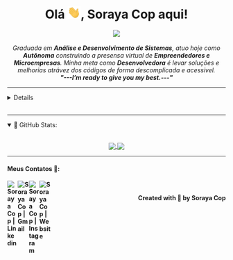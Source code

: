 <h1 align="center">Olá <img src="https://raw.githubusercontent.com/ABSphreak/ABSphreak/master/gifs/Hi.gif" width="30px">, Soraya Cop aqui!</h1>
<p align="center">
  <a href="https://github.com/Ratheshan03/readme-typing-svg"><img src="https://readme-typing-svg.herokuapp.com?lines=Full+Stack+Developer;Web+Designer;Aspiring+Designer;Artificial+Intelligence+Enthusiast&center=true&width=500&height=50"></a>
</p>

<p align="center">
  <em>
    Graduada em <b>Análise e Desenvolvimento de Sistemas</b>, atuo hoje como <b>Autônoma</b> construindo a presensa virtual de <b>Empreendedores e Microempresas</b>.
    Minha meta como <b>Desenvolvedora</b> é levar soluções e melhorias atrávez dos códigos de forma descomplicada e acessivel.</em> 
  <br>
  <b><i>"---I’m ready to give you my best.---"</i></b>
</p>

---

<details>
<p>
  ✨ Tecnologias usadas atualmente:
</p>
   <br>
<code><a href="https://www.javascript.com/" target="_blank"><img height="30" src="https://raw.githubusercontent.com/devicons/devicon/master/icons/javascript/javascript-plain.svg"></a></code>
<code><a href="https://www.typescriptlang.org/" target="_blank"><img height="30" src="https://www.vectorlogo.zone/logos/typescriptlang/typescriptlang-icon.svg" alt="TypeScript"></a></code>
<code><a href="https://reactjs.org/" target="_blank"><img height="30" src="https://www.vectorlogo.zone/logos/reactjs/reactjs-icon.svg"></a></code>
<code><a href="https://nextjs.org/" target="_blank"><img height="30" src="https://upload.wikimedia.org/wikipedia/commons/thumb/1/10/Cib-next-js_%28CoreUI_Icons_v1.0.0%29.svg/120px-Cib-next-js_%28CoreUI_Icons_v1.0.0%29.svg.png"></a></code>
<code><a href="https://www.w3schools.com/html/" target="_blank"><img height="30" src="https://www.vectorlogo.zone/logos/w3_html5/w3_html5-icon.svg"></a></code>
<code><a href="https://www.w3schools.com/css/" target="_blank"><img height="30" src="https://raw.githubusercontent.com/devicons/devicon/master/icons/css3/css3-original.svg"></a></code>
<code><a href="https://www.netlify.com/" target="_blank"><img src="https://www.vectorlogo.zone/logos/netlify/netlify-icon.svg" alt="netlify"  height="30"></a></code>
<code><a href="https://redux.js.org" target="_blank"> <img src="https://raw.githubusercontent.com/devicons/devicon/master/icons/redux/redux-original.svg" alt="redux" height="30"></a></code>
<code><a href="https://sass-lang.com" target="_blank"> <img src="https://raw.githubusercontent.com/devicons/devicon/master/icons/sass/sass-original.svg" alt="sass"  height="30"></a></code>
<code><a href="https://getbootstrap.com/" target="_blank"><img height="30" src="https://upload.wikimedia.org/wikipedia/commons/thumb/b/b2/Bootstrap_logo.svg/512px-Bootstrap_logo.svg.png?20210507000024"></a></code>
 <code> <a href="https://tailwindcss.com/" target="_blank"> <img src="https://www.vectorlogo.zone/logos/tailwindcss/tailwindcss-icon.svg" alt="tailwind" height="30"/> </a> </code>
<code><a href="https://nodejs.org/en/" target="_blank"><img height="30" src="https://www.vectorlogo.zone/logos/nodejs/nodejs-icon.svg"></a></code>
<code><a href="https://git-scm.com/" target="_blank"><img height="30" src="https://www.vectorlogo.zone/logos/git-scm/git-scm-icon.svg"></a></code>
<code><a href="https://reactnative.dev/" target="_blank"><img height="30" src="https://www.vectorlogo.zone/logos/reactjs/reactjs-icon.svg"></a></code>
<code><a href="https://docs.djangoproject.com/en/5.0/" target="_blank"><img height="30" src="https://www.vectorlogo.zone/logos/djangoproject/djangoproject-ar21.svg"></a></code>
<code><a href="https://docs.python.org/3/" target="_blank"><img height="30" src="https://www.vectorlogo.zone/logos/python/python-ar21.svg"></a></code>
</details>
</details>
<br>

---

<details open="">
<summary>
 📔 GitHub Stats:
</summary>
<br>
<p align="center">
  <a href="https://github.com/sorayacop">
    <img align="center"  height="175px" src="https://github-readme-stats.vercel.app/api?username=sorayacop&show_icons=true&hide_border=true&title_color=94b4a4&amp&icon_color=FFFFFF&amp&text_color=FFFFFF&amp&bg_color=000000&count_private=true&include_all_commits=true"/>
  </a>
  <a href="https://github.com/sorayacop">
    <img align="center" height="175px"  src="https://github-readme-stats.vercel.app/api/top-langs/?username=sorayacop&text_color=FFFFFF&bg_color=000000&title_color=94b4a4&langs_count=15&layout=compact&hide_border=true" />
  </a>
</p>
</details>

---

<h4> Meus Contatos 🤝: <h4>
  </hr>
  <a href="https://www.linkedin.com/in/sorayacop/">
   <img align="left" alt=" Soraya Cop | Linkedin" width="24px" src="https://www.vectorlogo.zone/logos/linkedin/linkedin-icon.svg" />
  </a>
  <a href="mailto:soraya.cop@gmail.com">
    <img align="left" alt="Soraya Cop | Gmail" width="26px" src="https://www.vectorlogo.zone/logos/gmail/gmail-icon.svg" />
  </a>
  <a href="https://www.instagram.com/sorayacop_/">
    <img align="left" alt="Soraya Cop | Instagram" width="24px" src="https://www.vectorlogo.zone/logos/instagram/instagram-icon.svg" />
  </a>
  <a href="https://sorayacop.com.br">
    <img align="left" alt="Soraya Cop | Website" width="26px" src="https://www.svgrepo.com/show/474386/internet.svg" />
  </a>
  <br>
  
<p align="right" > Created with 🧡 by Soraya Cop</p>

